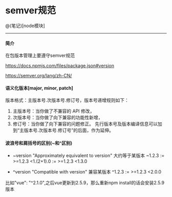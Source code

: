 # semver规范

@(笔记)[node模块]

-------------------
#### 简介
在包版本管理上要遵守semver规范

https://docs.npmjs.com/files/package.json#version

https://semver.org/lang/zh-CN/

#### 语义化版本[major, minor, patch]
版本格式：主版本号.次版本号.修订号，版本号递增规则如下：

1. 主版本号：当你做了不兼容的 API 修改，
2. 次版本号：当你做了向下兼容的功能性新增，
3. 修订号：当你做了向下兼容的问题修正。
先行版本号及版本编译信息可以加到“主版本号.次版本号.修订号”的后面，作为延伸。


#### 波浪号和肩括号的区别(~和^区别)
- ~version "Approximately equivalent to version" 大约等于某版本
~1.2.3 := >=1.2.3 <1.(2+1).0 := >=1.2.3 <1.3.0


- ^version "Compatible with version" 兼容某版本
^1.2.3 := >=1.2.3 <2.0.0

比如"vue": "^2.1.0",之后vue更新到2.5.9，那么重新npm install的话会安装2.5.9版本

